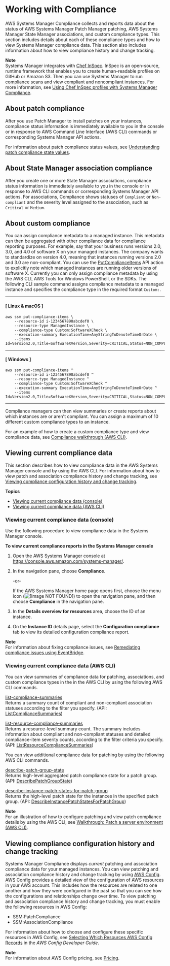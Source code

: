 # Working with Compliance<a name="sysman-compliance-about"></a>

AWS Systems Manager Compliance collects and reports data about the status of AWS Systems Manager Patch Manager patching, AWS Systems Manager State Manager associations, and custom compliance types\. This section includes details about each of these compliance types and how to view Systems Manager compliance data\. This section also includes information about how to view compliance history and change tracking\.

**Note**  
Systems Manager integrates with [Chef InSpec](https://www.chef.io/inspec/)\. InSpec is an open\-source, runtime framework that enables you to create human\-readable profiles on GitHub or Amazon S3\. Then you can use Systems Manager to run compliance scans and view compliant and noncompliant instances\. For more information, see [Using Chef InSpec profiles with Systems Manager Compliance](integration-chef-inspec.md)\.

## About patch compliance<a name="sysman-compliance-monitor-patch"></a>

After you use Patch Manager to install patches on your instances, compliance status information is immediately available to you in the console or in response to AWS Command Line Interface \(AWS CLI\) commands or corresponding Systems Manager API actions\.

For information about patch compliance status values, see [Understanding patch compliance state values](about-patch-compliance-states.md)\.

## About State Manager association compliance<a name="sysman-compliance-about-association"></a>

After you create one or more State Manager associations, compliance status information is immediately available to you in the console or in response to AWS CLI commands or corresponding Systems Manager API actions\. For associations, Compliance shows statuses of `Compliant` or `Non-compliant` and the severity level assigned to the association, such as `Critical` or `Medium`\.

## About custom compliance<a name="sysman-compliance-custom"></a>

You can assign compliance metadata to a managed instance\. This metadata can then be aggregated with other compliance data for compliance reporting purposes\. For example, say that your business runs versions 2\.0, 3\.0, and 4\.0 of software X on your managed instances\. The company wants to standardize on version 4\.0, meaning that instances running versions 2\.0 and 3\.0 are non\-compliant\. You can use the [PutComplianceItems](https://docs.aws.amazon.com/ssm/latest/APIReference/API_PutComplianceItems.html) API action to explicitly note which managed instances are running older versions of software X\. Currently you can only assign compliance metadata by using the AWS CLI, AWS Tools for Windows PowerShell, or the SDKs\. The following CLI sample command assigns compliance metadata to a managed instance and specifies the compliance type in the required format `Custom:`\.

------
#### [ Linux & macOS ]

```
aws ssm put-compliance-items \
    --resource-id i-1234567890abcdef0 \
    --resource-type ManagedInstance \
    --compliance-type Custom:SoftwareXCheck \
    --execution-summary ExecutionTime=AnyStringToDenoteTimeOrDate \
    --items Id=Version2.0,Title=SoftwareXVersion,Severity=CRITICAL,Status=NON_COMPLIANT
```

------
#### [ Windows ]

```
aws ssm put-compliance-items ^
    --resource-id i-1234567890abcdef0 ^
    --resource-type ManagedInstance ^
    --compliance-type Custom:SoftwareXCheck ^
    --execution-summary ExecutionTime=AnyStringToDenoteTimeOrDate ^
    --items Id=Version2.0,Title=SoftwareXVersion,Severity=CRITICAL,Status=NON_COMPLIANT
```

------

Compliance managers can then view summaries or create reports about which instances are or aren't compliant\. You can assign a maximum of 10 different custom compliance types to an instance\.

For an example of how to create a custom compliance type and view compliance data, see [Compliance walkthrough \(AWS CLI\)](sysman-compliance-walk.md)\.

## Viewing current compliance data<a name="compliance-view-results"></a>

This section describes how to view compliance data in the AWS Systems Manager console and by using the AWS CLI\. For information about how to view patch and association compliance history and change tracking, see [Viewing compliance configuration history and change tracking](#sysman-compliance-history)\.

**Topics**
+ [Viewing current compliance data \(console\)](#compliance-view-results-console)
+ [Viewing current compliance data \(AWS CLI\)](#compliance-view-data-cli)

### Viewing current compliance data \(console\)<a name="compliance-view-results-console"></a>

Use the following procedure to view compliance data in the Systems Manager console\.

**To view current compliance reports in the Systems Manager console**

1. Open the AWS Systems Manager console at [https://console\.aws\.amazon\.com/systems\-manager/](https://console.aws.amazon.com/systems-manager/)\.

1. In the navigation pane, choose **Compliance**\.

   \-or\-

   If the AWS Systems Manager home page opens first, choose the menu icon \(![\[Image NOT FOUND\]](http://docs.aws.amazon.com/systems-manager/latest/userguide/images/menu-icon-small.png)\) to open the navigation pane, and then choose **Compliance** in the navigation pane\.

1. In the **Details overview for resources** area, choose the ID of an instance\.

1. On the **Instance ID** details page, select the **Configuration compliance** tab to view its detailed configuration compliance report\.

**Note**  
For information about fixing compliance issues, see [Remediating compliance issues using EventBridge](sysman-compliance-fixing.md)\.

### Viewing current compliance data \(AWS CLI\)<a name="compliance-view-data-cli"></a>

You can view summaries of compliance data for patching, associations, and custom compliance types in the in the AWS CLI by using the following AWS CLI commands\. 

[list\-compliance\-summaries](https://docs.aws.amazon.com/cli/latest/reference/ssm/list-compliance-summaries.html)  
Returns a summary count of compliant and non\-compliant association statuses according to the filter you specify\. \(API: [ListComplianceSummaries](https://docs.aws.amazon.com/ssm/latest/APIReference/API_ListComplianceSummaries.html)\)

[list\-resource\-compliance\-summaries](https://docs.aws.amazon.com/cli/latest/reference/ssm/list-resource-compliance-summaries.html)  
Returns a resource\-level summary count\. The summary includes information about compliant and non\-compliant statuses and detailed compliance\-item severity counts, according to the filter criteria you specify\. \(API: [ListResourceComplianceSummaries](https://docs.aws.amazon.com/ssm/latest/APIReference/API_ListResourceComplianceSummaries.html)\)

You can view additional compliance data for patching by using the following AWS CLI commands\.

[describe\-patch\-group\-state](https://docs.aws.amazon.com/cli/latest/reference/ssm/describe-patch-group-state.html)  
Returns high\-level aggregated patch compliance state for a patch group\. \(API: [DescribePatchGroupState](https://docs.aws.amazon.com/ssm/latest/APIReference/API_DescribePatchGroupState.html)\)

[describe\-instance\-patch\-states\-for\-patch\-group](https://docs.aws.amazon.com/cli/latest/reference/ssm/describe-instance-patch-states-for-patch-group.html)  
Returns the high\-level patch state for the instances in the specified patch group\. \(API: [DescribeInstancePatchStatesForPatchGroup](https://docs.aws.amazon.com/ssm/latest/APIReference/API_DescribeInstancePatchStatesForPatchGroup.html)\)

**Note**  
For an illustration of how to configure patching and view patch compliance details by using the AWS CLI, see [Walkthrough: Patch a server environment \(AWS CLI\)](sysman-patch-cliwalk.md)\.

## Viewing compliance configuration history and change tracking<a name="sysman-compliance-history"></a>

Systems Manager Compliance displays *current* patching and association compliance data for your managed instances\. You can view patching and association compliance history and change tracking by using [AWS Config](https://docs.aws.amazon.com/config/latest/developerguide/)\. AWS Config provides a detailed view of the configuration of AWS resources in your AWS account\. This includes how the resources are related to one another and how they were configured in the past so that you can see how the configurations and relationships change over time\. To view patching and association compliance history and change tracking, you must enable the following resources in AWS Config: 
+ SSM:PatchCompliance
+ SSM:AssociationCompliance

For information about how to choose and configure these specific resources in AWS Config, see [Selecting Which Resources AWS Config Records](https://docs.aws.amazon.com/config/latest/developerguide/select-resources.html) in the *AWS Config Developer Guide*\.

**Note**  
For information about AWS Config pricing, see [Pricing](https://aws.amazon.com/config/pricing/)\.